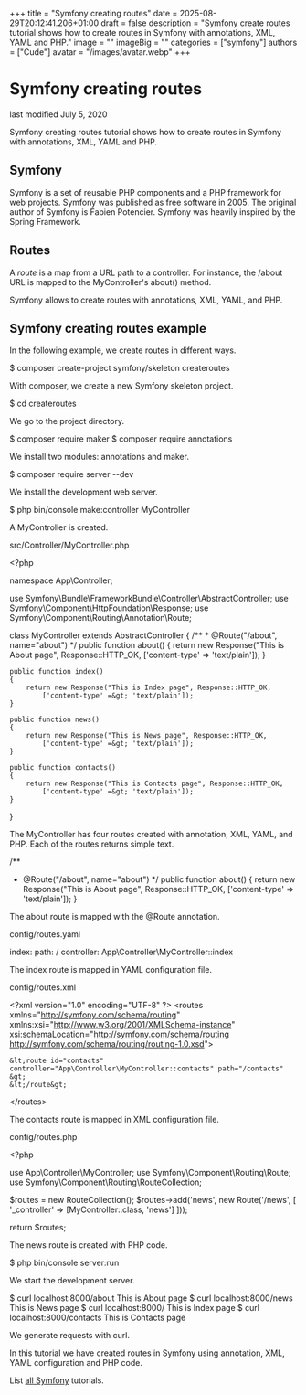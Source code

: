 +++
title = "Symfony creating routes"
date = 2025-08-29T20:12:41.206+01:00
draft = false
description = "Symfony create routes tutorial shows how to create routes in Symfony with annotations, XML, YAML and PHP."
image = ""
imageBig = ""
categories = ["symfony"]
authors = ["Cude"]
avatar = "/images/avatar.webp"
+++

# Symfony creating routes

last modified July 5, 2020 

Symfony creating routes tutorial shows how to create routes in Symfony with annotations, XML, YAML and PHP.

## Symfony

Symfony is a set of reusable PHP components and a PHP framework 
for web projects. Symfony was published as free software in 2005. The original
author of Symfony is Fabien Potencier. Symfony was heavily inspired by the Spring Framework.

## Routes

A *route* is a map from a URL path to a controller. For instance, 
the /about URL is mapped to the MyController's
about() method.

Symfony allows to create routes with annotations, XML, YAML, and PHP.    

## Symfony creating routes example

In the following example, we create routes in different ways.

$ composer create-project symfony/skeleton createroutes

With composer, we create a new Symfony skeleton project.

$ cd createroutes

We go to the project directory.

$ composer require maker
$ composer require annotations

We install two modules: annotations and maker.

$ composer require server --dev

We install the development web server.

$ php bin/console make:controller MyController

A MyController is created.

src/Controller/MyController.php
  

&lt;?php

namespace App\Controller;

use Symfony\Bundle\FrameworkBundle\Controller\AbstractController;
use Symfony\Component\HttpFoundation\Response;
use Symfony\Component\Routing\Annotation\Route;

class MyController extends AbstractController
{
    /**
     * @Route("/about", name="about")
     */
    public function about()
    {
        return new Response("This is About page", Response::HTTP_OK,
            ['content-type' =&gt; 'text/plain']);
    }

    public function index()
    {
        return new Response("This is Index page", Response::HTTP_OK,
            ['content-type' =&gt; 'text/plain']);
    }

    public function news()
    {
        return new Response("This is News page", Response::HTTP_OK,
            ['content-type' =&gt; 'text/plain']);
    }    

    public function contacts()
    {
        return new Response("This is Contacts page", Response::HTTP_OK,
            ['content-type' =&gt; 'text/plain']);
    }     
}

The MyController has four routes created with annotation, XML, YAML, 
and PHP. Each of the routes returns simple text.

/**
* @Route("/about", name="about")
*/
public function about()
{
    return new Response("This is About page", Response::HTTP_OK,
        ['content-type' =&gt; 'text/plain']);
}

The about route is mapped with the @Route annotation.

config/routes.yaml
  

index:
    path: /
    controller: App\Controller\MyController::index

The index route is mapped in YAML configuration file.

config/routes.xml
  

&lt;?xml version="1.0" encoding="UTF-8" ?&gt;
&lt;routes xmlns="http://symfony.com/schema/routing"
    xmlns:xsi="http://www.w3.org/2001/XMLSchema-instance"
    xsi:schemaLocation="http://symfony.com/schema/routing
        http://symfony.com/schema/routing/routing-1.0.xsd"&gt;

    &lt;route id="contacts" controller="App\Controller\MyController::contacts" path="/contacts" &gt;
    &lt;/route&gt;
&lt;/routes&gt;

The contacts route is mapped in XML configuration file.

config/routes.php
  

&lt;?php

use App\Controller\MyController;
use Symfony\Component\Routing\Route;
use Symfony\Component\Routing\RouteCollection;

$routes = new RouteCollection();
$routes-&gt;add('news', new Route('/news', [
    '_controller' =&gt; [MyController::class, 'news']
]));

return $routes;

The news route is created with PHP code.

$ php bin/console server:run

We start the development server.

$ curl localhost:8000/about
This is About page
$ curl localhost:8000/news
This is News page
$ curl localhost:8000/
This is Index page
$ curl localhost:8000/contacts
This is Contacts page

We generate requests with curl.

In this tutorial we have created routes in Symfony using annotation, XML, YAML configuration and 
PHP code.

List [all Symfony](/all/#symfony) tutorials.